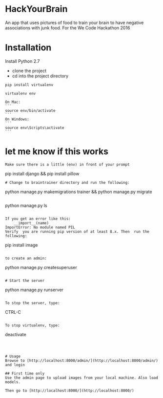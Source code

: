 # HackYourBrain
An app that uses pictures of food to train your brain to have negative associations with junk food. 
For the We Code Hackathon 2016

# Installation
Install Python 2.7
* clone the project
* cd into the project directory

```
pip install virtualenv
```
```
virtualenv env
```
    On Mac:
    ```
    source env/bin/activate
    ```
    On Windows:
    ```
    source env\Scripts\activate 
    ```
# let me know if this works
```
Make sure there is a little (env) in front of your prompt
```
pip install django && pip install pillow
```
# Change to braintrainer directory and run the following: 

```
python manage.py makemigrations trainer && python manage.py migrate
```

```
python manage.py ls
```

If you get an error like this:
    __import__(name)
ImportError: No module named PIL
Verify  you are running pip version of at least 8.x. Then  run the following:
```
pip install image
```

to create an admin:
```
python manage.py createsuperuser
```

# Start the server
```
python manage.py runserver
```

To stop the server, type:
```
CTRL-C
```

To stop virtualenv, type:
```
deactivate
```



# Usage 
Browse to [http://localhost:8000/admin/](http://localhost:8000/admin/) and login 

## First time only
Use the admin page to upload images from your local machine. Also load models.

Then go to [http://localhost:8000/](http://localhost:8000/)
